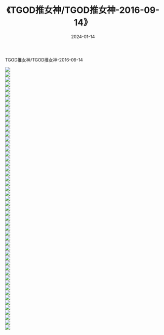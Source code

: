 ﻿---
layout: post
title:  《TGOD推女神/TGOD推女神-2016-09-14》
date:   2024-01-14
img: http://pic.660000.xyz/1:/网络美图/2021/TGOD推女神/TGOD推女神-2016-09-14/000.jpg
categories: [美女, 清纯, 唯美]
---

TGOD推女神/TGOD推女神-2016-09-14

 ![](http://pic.660000.xyz/1:/网络美图/2021/TGOD推女神/TGOD推女神-2016-09-14/001.jpg) <br>![](http://pic.660000.xyz/1:/网络美图/2021/TGOD推女神/TGOD推女神-2016-09-14/002.jpg) <br>![](http://pic.660000.xyz/1:/网络美图/2021/TGOD推女神/TGOD推女神-2016-09-14/003.jpg) <br>![](http://pic.660000.xyz/1:/网络美图/2021/TGOD推女神/TGOD推女神-2016-09-14/004.jpg) <br>![](http://pic.660000.xyz/1:/网络美图/2021/TGOD推女神/TGOD推女神-2016-09-14/005.jpg) <br>![](http://pic.660000.xyz/1:/网络美图/2021/TGOD推女神/TGOD推女神-2016-09-14/006.jpg) <br>![](http://pic.660000.xyz/1:/网络美图/2021/TGOD推女神/TGOD推女神-2016-09-14/007.jpg) <br>![](http://pic.660000.xyz/1:/网络美图/2021/TGOD推女神/TGOD推女神-2016-09-14/008.jpg) <br>![](http://pic.660000.xyz/1:/网络美图/2021/TGOD推女神/TGOD推女神-2016-09-14/009.jpg) <br>![](http://pic.660000.xyz/1:/网络美图/2021/TGOD推女神/TGOD推女神-2016-09-14/010.jpg) <br>![](http://pic.660000.xyz/1:/网络美图/2021/TGOD推女神/TGOD推女神-2016-09-14/011.jpg) <br>![](http://pic.660000.xyz/1:/网络美图/2021/TGOD推女神/TGOD推女神-2016-09-14/012.jpg) <br>![](http://pic.660000.xyz/1:/网络美图/2021/TGOD推女神/TGOD推女神-2016-09-14/013.jpg) <br>![](http://pic.660000.xyz/1:/网络美图/2021/TGOD推女神/TGOD推女神-2016-09-14/014.jpg) <br>![](http://pic.660000.xyz/1:/网络美图/2021/TGOD推女神/TGOD推女神-2016-09-14/015.jpg) <br>![](http://pic.660000.xyz/1:/网络美图/2021/TGOD推女神/TGOD推女神-2016-09-14/016.jpg) <br>![](http://pic.660000.xyz/1:/网络美图/2021/TGOD推女神/TGOD推女神-2016-09-14/017.jpg) <br>![](http://pic.660000.xyz/1:/网络美图/2021/TGOD推女神/TGOD推女神-2016-09-14/018.jpg) <br>![](http://pic.660000.xyz/1:/网络美图/2021/TGOD推女神/TGOD推女神-2016-09-14/019.jpg) <br>![](http://pic.660000.xyz/1:/网络美图/2021/TGOD推女神/TGOD推女神-2016-09-14/020.jpg) <br>![](http://pic.660000.xyz/1:/网络美图/2021/TGOD推女神/TGOD推女神-2016-09-14/021.jpg) <br>![](http://pic.660000.xyz/1:/网络美图/2021/TGOD推女神/TGOD推女神-2016-09-14/022.jpg) <br>![](http://pic.660000.xyz/1:/网络美图/2021/TGOD推女神/TGOD推女神-2016-09-14/023.jpg) <br>![](http://pic.660000.xyz/1:/网络美图/2021/TGOD推女神/TGOD推女神-2016-09-14/024.jpg) <br>![](http://pic.660000.xyz/1:/网络美图/2021/TGOD推女神/TGOD推女神-2016-09-14/025.jpg) <br>![](http://pic.660000.xyz/1:/网络美图/2021/TGOD推女神/TGOD推女神-2016-09-14/026.jpg) <br>![](http://pic.660000.xyz/1:/网络美图/2021/TGOD推女神/TGOD推女神-2016-09-14/027.jpg) <br>![](http://pic.660000.xyz/1:/网络美图/2021/TGOD推女神/TGOD推女神-2016-09-14/028.jpg) <br>![](http://pic.660000.xyz/1:/网络美图/2021/TGOD推女神/TGOD推女神-2016-09-14/029.jpg) <br>![](http://pic.660000.xyz/1:/网络美图/2021/TGOD推女神/TGOD推女神-2016-09-14/030.jpg) <br>![](http://pic.660000.xyz/1:/网络美图/2021/TGOD推女神/TGOD推女神-2016-09-14/031.jpg) <br>![](http://pic.660000.xyz/1:/网络美图/2021/TGOD推女神/TGOD推女神-2016-09-14/032.jpg) <br>![](http://pic.660000.xyz/1:/网络美图/2021/TGOD推女神/TGOD推女神-2016-09-14/033.jpg) <br>![](http://pic.660000.xyz/1:/网络美图/2021/TGOD推女神/TGOD推女神-2016-09-14/034.jpg) <br>![](http://pic.660000.xyz/1:/网络美图/2021/TGOD推女神/TGOD推女神-2016-09-14/035.jpg) <br>![](http://pic.660000.xyz/1:/网络美图/2021/TGOD推女神/TGOD推女神-2016-09-14/036.jpg) <br>![](http://pic.660000.xyz/1:/网络美图/2021/TGOD推女神/TGOD推女神-2016-09-14/037.jpg) <br>![](http://pic.660000.xyz/1:/网络美图/2021/TGOD推女神/TGOD推女神-2016-09-14/038.jpg) <br>![](http://pic.660000.xyz/1:/网络美图/2021/TGOD推女神/TGOD推女神-2016-09-14/039.jpg) <br>![](http://pic.660000.xyz/1:/网络美图/2021/TGOD推女神/TGOD推女神-2016-09-14/040.jpg) <br>![](http://pic.660000.xyz/1:/网络美图/2021/TGOD推女神/TGOD推女神-2016-09-14/041.jpg) <br>![](http://pic.660000.xyz/1:/网络美图/2021/TGOD推女神/TGOD推女神-2016-09-14/042.jpg) <br>![](http://pic.660000.xyz/1:/网络美图/2021/TGOD推女神/TGOD推女神-2016-09-14/043.jpg) <br>![](http://pic.660000.xyz/1:/网络美图/2021/TGOD推女神/TGOD推女神-2016-09-14/044.jpg) <br>![](http://pic.660000.xyz/1:/网络美图/2021/TGOD推女神/TGOD推女神-2016-09-14/045.jpg) <br>![](http://pic.660000.xyz/1:/网络美图/2021/TGOD推女神/TGOD推女神-2016-09-14/046.jpg) <br>![](http://pic.660000.xyz/1:/网络美图/2021/TGOD推女神/TGOD推女神-2016-09-14/047.jpg) <br>![](http://pic.660000.xyz/1:/网络美图/2021/TGOD推女神/TGOD推女神-2016-09-14/048.jpg) <br>![](http://pic.660000.xyz/1:/网络美图/2021/TGOD推女神/TGOD推女神-2016-09-14/049.jpg) <br>![](http://pic.660000.xyz/1:/网络美图/2021/TGOD推女神/TGOD推女神-2016-09-14/050.jpg) <br>![](http://pic.660000.xyz/1:/网络美图/2021/TGOD推女神/TGOD推女神-2016-09-14/051.jpg) <br>![](http://pic.660000.xyz/1:/网络美图/2021/TGOD推女神/TGOD推女神-2016-09-14/052.jpg) <br>![](http://pic.660000.xyz/1:/网络美图/2021/TGOD推女神/TGOD推女神-2016-09-14/053.jpg) <br>